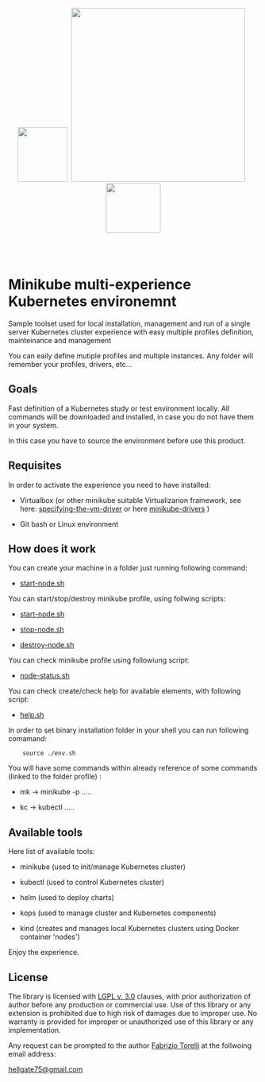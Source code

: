 <p align="center">
<image width="100" height="110" src="images/helm-logo.png"></image>&nbsp;
<image width="350" height="350" src="images/kubernetes-logo.png">
&nbsp;<image width="110" height="100" src="images/minikube-logo.png"></image>
</p><br/>
<br/>

# Minikube multi-experience Kubernetes environemnt

Sample toolset used for local installation, management and run of a single server Kubernetes cluster experience with easy multiple profiles definition, mainteinance and management

You can eaily define mutiple profiles and multiple instances. Any folder will remember your profiles, drivers, etc...



## Goals

Fast definition of a Kubernetes study or test environment locally. All commands will be downloaded and installed, in case you do not have them in your system.

In this case you have to source the environment before use this product.



## Requisites

In order to activate the experience you need to have installed:

* Virtualbox (or other minikube suitable Virtualizarion framework, see here: [specifying-the-vm-driver](https://kubernetes.io/docs/setup/learning-environment/minikube/#specifying-the-vm-driver) or here [minikube-drivers](https://minikube.sigs.k8s.io/docs/reference/drivers/) )

* Git bash or Linux environment



## How does it work


You can create your machine in a folder just running following command:

* [start-node.sh](/start-node.sh)


You can start/stop/destroy minikube profile, using follwing scripts:

* [start-node.sh](/start-node.sh)

* [stop-node.sh](/stop-node.sh)

* [destroy-node.sh](/destroy-node.sh)


You can check minikube profile using followiung script:

* [node-status.sh](/node-status.sh)

You can check create/check help for available elements, with following script:

* [help.sh](/help.sh)

In order to set binary installation folder in your shell you can run following comamand: 

``` 
	source ./env.sh
```

You will have some commands within already reference of some commands (linked to the folder profile) :

* mk -> minikube -p <profile> .....

* kc -> kubectl .....


## Available tools

Here list of available tools:

* minikube (used to init/manage Kubernetes cluster)

* kubectl (used to control Kubernetes cluster)

* helm (used to deploy charts)

* kops (used to manage cluster and Kubernetes components)

* kind (creates and manages local Kubernetes clusters using Docker container 'nodes')


Enjoy the experience.



## License

The library is licensed with [LGPL v. 3.0](/LICENSE) clauses, with prior authorization of author before any production or commercial use. Use of this library or any extension is prohibited due to high risk of damages due to improper use. No warranty is provided for improper or unauthorized use of this library or any implementation.

Any request can be prompted to the author [Fabrizio Torelli](https://www.linkedin.com/in/fabriziotorelli) at the follwoing email address:

[hellgate75@gmail.com](mailto:hellgate75@gmail.com)



